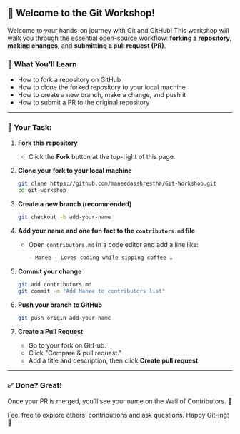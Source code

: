 ## 🎉 Welcome to the Git Workshop!

Welcome to your hands-on journey with Git and GitHub! This workshop will walk you through the essential open-source workflow: **forking a repository**, **making changes**, and **submitting a pull request (PR)**.

### 🧠 What You’ll Learn

* How to fork a repository on GitHub
* How to clone the forked repository to your local machine
* How to create a new branch, make a change, and push it
* How to submit a PR to the original repository

---

### 📌 Your Task:

1. **Fork this repository**

   * Click the **Fork** button at the top-right of this page.

2. **Clone your fork to your local machine**

   ```bash
   git clone https://github.com/maneedasshrestha/Git-Workshop.git
   cd git-workshop
   ```

3. **Create a new branch (recommended)**

   ```bash
   git checkout -b add-your-name
   ```

4. **Add your name and one fun fact to the `contributors.md` file**

   * Open `contributors.md` in a code editor and add a line like:

     ```md
     - Manee - Loves coding while sipping coffee ☕
     ```

5. **Commit your change**

   ```bash
   git add contributors.md
   git commit -m "Add Manee to contributors list"
   ```

6. **Push your branch to GitHub**

   ```bash
   git push origin add-your-name
   ```

7. **Create a Pull Request**

   * Go to your fork on GitHub.
   * Click "Compare & pull request."
   * Add a title and description, then click **Create pull request**.

---

### ✅ Done? Great!

Once your PR is merged, you’ll see your name on the Wall of Contributors. 🎉

Feel free to explore others’ contributions and ask questions. Happy Git-ing! 🚀

